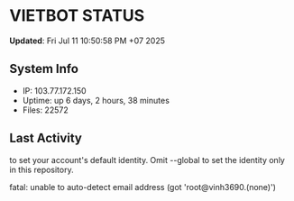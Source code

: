 # VIETBOT STATUS
**Updated**: Fri Jul 11 10:50:58 PM +07 2025

## System Info
- IP: 103.77.172.150
- Uptime: up 6 days, 2 hours, 38 minutes
- Files: 22572

## Last Activity

to set your account's default identity.
Omit --global to set the identity only in this repository.

fatal: unable to auto-detect email address (got 'root@vinh3690.(none)')
